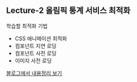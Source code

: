 ## Lecture-2 올림픽 통계 서비스 최적화

학습할 최적화 기법

- CSS 애니메이션 최적화
- 컴포넌트 지연 로딩
- 컴포넌트 사전 로딩
- 이미지 사전 로딩

[블로그에서 내용정리 보기](https://nomadkim880901.tistory.com/entry/2%EC%9E%A5-%EC%98%AC%EB%A6%BC%ED%94%BD-%ED%86%B5%EA%B3%84-%EC%84%9C%EB%B9%84%EC%8A%A4-%EC%B5%9C%EC%A0%81%ED%99%94)

